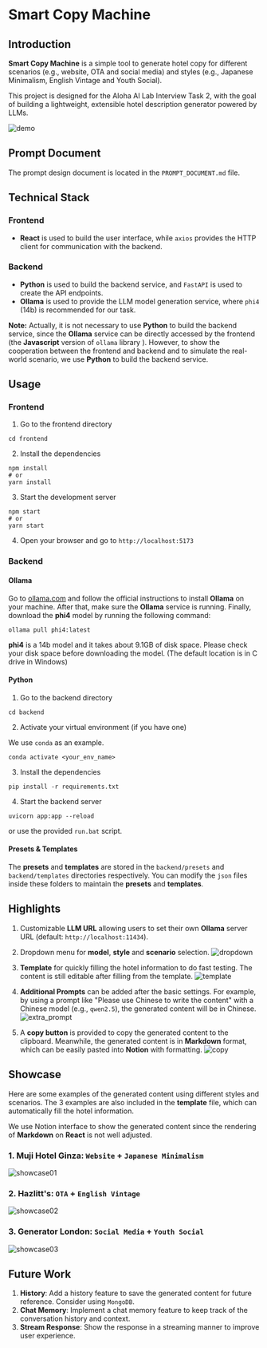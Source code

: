 # Smart Copy Machine

## Introduction
**Smart Copy Machine** is a simple tool to generate hotel copy for different scenarios (e.g., website, OTA and social media) and styles (e.g., Japanese Minimalism, English Vintage and Youth Social).

This project is designed for the Aloha AI Lab Interview Task 2, with the goal of building a lightweight, extensible hotel description generator powered by LLMs.

![demo](imgs/overview.png)

## Prompt Document
The prompt design document is located in the `PROMPT_DOCUMENT.md` file.

## Technical Stack
### Frontend
- **React** is used to build the user interface, while `axios` provides the HTTP client for communication with the backend.

### Backend
- **Python** is used to build the backend service, and `FastAPI` is used to create the API endpoints.
- **Ollama** is used to provide the LLM model generation service, where `phi4` (14b) is recommended for our task.

**Note:** Actually, it is not necessary to use **Python** to build the backend service, since the **Ollama** service can be directly accessed by the frontend (the **Javascript** version of `ollama` library ). However, to show the cooperation between the frontend and backend and to simulate the real-world scenario, we use **Python** to build the backend service.

## Usage
### Frontend
1. Go to the frontend directory
```
cd frontend
```
2. Install the dependencies
```
npm install
# or
yarn install
```
3. Start the development server
```
npm start
# or
yarn start
```
4. Open your browser and go to `http://localhost:5173`

### Backend
#### Ollama
Go to [ollama.com](https://ollama.com/) and follow the official instructions to install **Ollama** on your machine. After that, make sure the **Ollama** service is running. Finally, download the **phi4** model by running the following command:
```
ollama pull phi4:latest
```

**phi4** is a 14b model and it takes about 9.1GB of disk space. Please check your disk space before downloading the model. (The default location is in C drive in Windows)

#### Python
1. Go to the backend directory
```
cd backend
```
2. Activate your virtual environment (if you have one)

We use `conda` as an example.
```
conda activate <your_env_name>
```
3. Install the dependencies
```
pip install -r requirements.txt
```
4. Start the backend server
```
uvicorn app:app --reload
```
or use the provided `run.bat` script.

#### Presets & Templates
The **presets** and **templates** are stored in the `backend/presets` and `backend/templates` directories respectively. You can modify the `json` files inside these folders to maintain the **presets** and **templates**.

## Highlights
1. Customizable **LLM URL** allowing users to set their own **Ollama** server URL (default: `http://localhost:11434`).

2. Dropdown menu for **model**, **style** and **scenario** selection.
![dropdown](imgs/dropdown.png)

3. **Template** for quickly filling the hotel information to do fast testing. The content is still editable after filling from the template.
![template](imgs/template.gif)

4. **Additional Prompts** can be added after the basic settings. For example, by using a prompt like "Please use Chinese to write the content" with a Chinese model (e.g., `qwen2.5`), the generated content will be in Chinese.
![extra_prompt](imgs/chinese.png)

5. A **copy button** is provided to copy the generated content to the clipboard. Meanwhile, the generated content is in **Markdown** format, which can be easily pasted into **Notion** with formatting.
![copy](imgs/copy.gif)

## Showcase
Here are some examples of the generated content using different styles and scenarios. The 3 examples are also included in the **template** file, which can automatically fill the hotel information.

We use Notion interface to show the generated content since the rendering of **Markdown** on **React** is not well adjusted.

### 1. Muji Hotel Ginza: `Website` + `Japanese Minimalism`
![showcase01](imgs/showcase01.png)

### 2. Hazlitt's: `OTA` + `English Vintage`
![showcase02](imgs/showcase02.png)

### 3. Generator London: `Social Media` + `Youth Social`
![showcase03](imgs/showcase03.png)

## Future Work
1. **History**: Add a history feature to save the generated content for future reference. Consider using `MongoDB`.
2. **Chat Memory**: Implement a chat memory feature to keep track of the conversation history and context.
3. **Stream Response**: Show the response in a streaming manner to improve user experience.